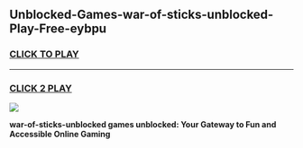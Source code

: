 
## Unblocked-Games-war-of-sticks-unblocked-Play-Free-eybpu
<h3>
<a href="https://premium76.site?title=war-of-sticks-unblocked&ref=10A">CLICK TO PLAY</a></h3>
<hr>

<h3>
<a href="https://premium76.site?title=war-of-sticks-unblocked&ref=10A">CLICK 2 PLAY</a>
  
</h3>

<a href="https://premium76.site?title=war-of-sticks-unblocked&ref=10A"><img src="https://clearcache.store/games.png"></a>


**war-of-sticks-unblocked games unblocked: Your Gateway to Fun and Accessible Online Gaming**
